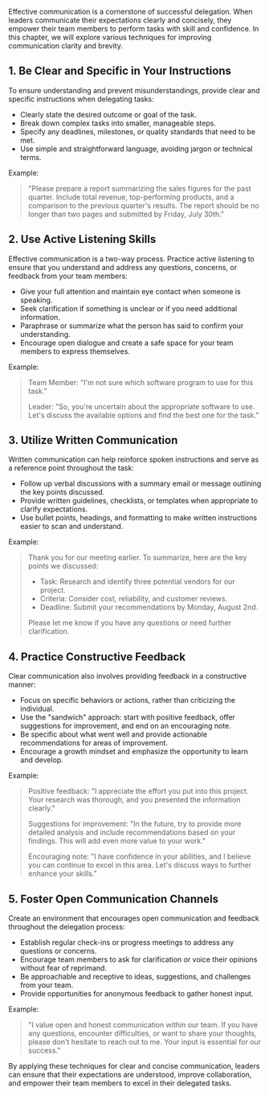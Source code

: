 
Effective communication is a cornerstone of successful delegation. When leaders communicate their expectations clearly and concisely, they empower their team members to perform tasks with skill and confidence. In this chapter, we will explore various techniques for improving communication clarity and brevity.

1\. Be Clear and Specific in Your Instructions
---------------------------------------------

To ensure understanding and prevent misunderstandings, provide clear and specific instructions when delegating tasks:

* Clearly state the desired outcome or goal of the task.
* Break down complex tasks into smaller, manageable steps.
* Specify any deadlines, milestones, or quality standards that need to be met.
* Use simple and straightforward language, avoiding jargon or technical terms.

Example:
> "Please prepare a report summarizing the sales figures for the past quarter. Include total revenue, top-performing products, and a comparison to the previous quarter's results. The report should be no longer than two pages and submitted by Friday, July 30th."

2\. Use Active Listening Skills
------------------------------

Effective communication is a two-way process. Practice active listening to ensure that you understand and address any questions, concerns, or feedback from your team members:

* Give your full attention and maintain eye contact when someone is speaking.
* Seek clarification if something is unclear or if you need additional information.
* Paraphrase or summarize what the person has said to confirm your understanding.
* Encourage open dialogue and create a safe space for your team members to express themselves.

Example:
> Team Member: "I'm not sure which software program to use for this task."
>
> Leader: "So, you're uncertain about the appropriate software to use. Let's discuss the available options and find the best one for the task."

3\. Utilize Written Communication
--------------------------------

Written communication can help reinforce spoken instructions and serve as a reference point throughout the task:

* Follow up verbal discussions with a summary email or message outlining the key points discussed.
* Provide written guidelines, checklists, or templates when appropriate to clarify expectations.
* Use bullet points, headings, and formatting to make written instructions easier to scan and understand.

Example:
> Thank you for our meeting earlier. To summarize, here are the key points we discussed:
>
> * Task: Research and identify three potential vendors for our project.
> * Criteria: Consider cost, reliability, and customer reviews.
> * Deadline: Submit your recommendations by Monday, August 2nd.
>
> Please let me know if you have any questions or need further clarification.

4\. Practice Constructive Feedback
---------------------------------

Clear communication also involves providing feedback in a constructive manner:

* Focus on specific behaviors or actions, rather than criticizing the individual.
* Use the "sandwich" approach: start with positive feedback, offer suggestions for improvement, and end on an encouraging note.
* Be specific about what went well and provide actionable recommendations for areas of improvement.
* Encourage a growth mindset and emphasize the opportunity to learn and develop.

Example:
> Positive feedback: "I appreciate the effort you put into this project. Your research was thorough, and you presented the information clearly."
>
> Suggestions for improvement: "In the future, try to provide more detailed analysis and include recommendations based on your findings. This will add even more value to your work."
>
> Encouraging note: "I have confidence in your abilities, and I believe you can continue to excel in this area. Let's discuss ways to further enhance your skills."

5\. Foster Open Communication Channels
-------------------------------------

Create an environment that encourages open communication and feedback throughout the delegation process:

* Establish regular check-ins or progress meetings to address any questions or concerns.
* Encourage team members to ask for clarification or voice their opinions without fear of reprimand.
* Be approachable and receptive to ideas, suggestions, and challenges from your team.
* Provide opportunities for anonymous feedback to gather honest input.

Example:
> "I value open and honest communication within our team. If you have any questions, encounter difficulties, or want to share your thoughts, please don't hesitate to reach out to me. Your input is essential for our success."

By applying these techniques for clear and concise communication, leaders can ensure that their expectations are understood, improve collaboration, and empower their team members to excel in their delegated tasks.

